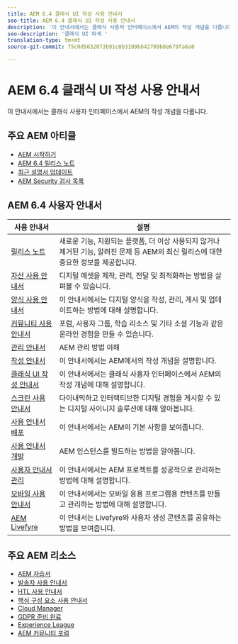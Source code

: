 ```yaml
---
title: AEM 6.4 클래식 UI 작성 사용 안내서
seo-title: AEM 6.4 클래식 UI 작성 사용 안내서
description: '이 안내서에서는 클래식 사용자 인터페이스에서 AEM의 작성 개념을 다룹니다. '
seo-description: '클래식 UI 파섹 '
translation-type: tm+mt
source-git-commit: f5c0d5032073b91c0b3199bb42709b8e679fa6a0

---
```



# AEM 6.4 클래식 UI 작성 사용 안내서

이 안내서에서는 클래식 사용자 인터페이스에서 AEM의 작성 개념을 다룹니다.

## 주요 AEM 아티클

* [AEM 시작하기](https://helpx.adobe.com/experience-manager/get-started.html)
* [AEM 6.4 릴리스 노트](/help/release-notes/home.md)
* [최근 설명서 업데이트](https://helpx.adobe.com/experience-manager/documentation-updates.html)
* [AEM Security 검사 목록](/help/sites-administering/security-checklist.md)

## AEM 6.4 사용자 안내서

| 사용 안내서 | 설명 |
|--- |---|
| [릴리스 노트](/help/release-notes/home.md) | 새로운 기능, 지원되는 플랫폼, 더 이상 사용되지 않거나 제거된 기능, 알려진 문제 등 AEM의 최신 릴리스에 대한 중요한 정보를 제공합니다. |
| [자산 사용 안내서](/help/assets/home.md) | 디지털 에셋을 제작, 관리, 전달 및 최적화하는 방법을 살펴볼 수 있습니다. |
| [양식 사용 안내서](/help/forms/home.md) | 이 안내서에서는 디지털 양식을 작성, 관리, 게시 및 업데이트하는 방법에 대해 설명합니다. |
| [커뮤니티 사용 안내서](/help/communities/home.md) | 포럼, 사용자 그룹, 학습 리소스 및 기타 소셜 기능과 같은 온라인 경험을 만들 수 있습니다. |
| [관리 안내서](/help/sites-administering/home.md) | AEM 관리 방법 이해 |
| [작성 안내서](/help/sites-authoring/home.md) | 이 안내서에서는 AEM에서의 작성 개념을 설명합니다. |
| [클래식 UI 작성 안내서](/help/sites-classic-ui-authoring/home.md) | 이 안내서에서는 클래식 사용자 인터페이스에서 AEM의 작성 개념에 대해 설명합니다. |
| [스크린 사용 안내서](/help/screens/home.md) | 다이내믹하고 인터랙티브한 디지털 경험을 게시할 수 있는 디지털 사이니지 솔루션에 대해 알아봅니다. |
| [사용 안내서 배포](/help/sites-deploying/home.md) | 이 안내서에서는 AEM의 기본 사항을 보여줍니다. |
| [사용 안내서 개발](/help/sites-developing/home.md) | AEM 인스턴스를 빌드하는 방법을 알아봅니다. |
| [사용자 안내서 관리](/help/managing/home.md) | 이 안내서에서는 AEM 프로젝트를 성공적으로 관리하는 방법에 대해 설명합니다. |
| [모바일 사용 안내서](/help/mobile/home.md) | 이 안내서에서는 모바일 응용 프로그램용 컨텐츠를 만들고 관리하는 방법에 대해 설명합니다. |
| [AEM Livefyre](https://marketing.adobe.com/resources/help/en_US/livefyre/home.html) | 이 안내서는 Livefyre와 사용자 생성 콘텐츠를 공유하는 방법을 보여줍니다. |

## 주요 AEM 리소스

* [AEM 자습서](https://helpx.adobe.com/experience-manager/kt/index/aem-6-4-videos.html)
* [발송자 사용 안내서](https://docs.adobe.com/content/help/en/experience-manager-dispatcher/using/dispatcher.html)
* [HTL 사용 안내서](https://docs.adobe.com/content/help/en/experience-manager-htl/using/overview.html)
* [핵심 구성 요소 사용 안내서](https://docs.adobe.com/content/help/en/experience-manager-core-components/using/introduction.html)
* [Cloud Manager](https://docs.adobe.com/content/help/en/experience-manager-cloud-manager/using/introduction-to-cloud-manager.html)
* [GDPR 준비 완료](/help/managing/data-protection-and-privacy.md)
* [Experience League](https://guided.adobe.com/?promoid=K42KVXHD&mv=other#solutions/experience-manager)
* [AEM 커뮤니티 포럼](https://forums.adobe.com/community/experience-cloud/marketing-cloud/experience-manager)